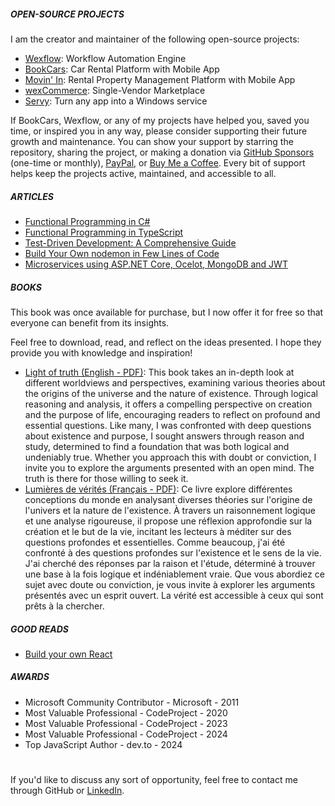 <!--<picture>
  <source media="(prefers-color-scheme: dark)" srcset="https://raw.githubusercontent.com/aelassas/aelassas/output/github-snake-dark.svg" />
  <source media="(prefers-color-scheme: light)" srcset="https://raw.githubusercontent.com/aelassas/aelassas/output/github-snake.svg" />
  <img alt="github-snake" src="https://raw.githubusercontent.com/aelassas/aelassas/output/github-snake.svg" />
</picture>-->

<!--
##### ABOUT ME

I craft innovative and scalable solutions for digital media. My comprehensive experience spans web, mobile and desktop development, with particular focus on media and digital asset management systems.

My key strength lies in creating forward-thinking solutions that adapt across industries, enabling organizations to streamline and automate their work process or data management.
-->

##### OPEN-SOURCE PROJECTS

I am the creator and maintainer of the following open-source projects:

* [Wexflow](https://github.com/aelassas/wexflow): Workflow Automation Engine
* [BookCars](https://github.com/aelassas/bookcars): Car Rental Platform with Mobile App
* [Movin' In](https://github.com/aelassas/movinin): Rental Property Management Platform with Mobile App
* [wexCommerce](https://github.com/aelassas/wexcommerce): Single-Vendor Marketplace
* [Servy](https://github.com/aelassas/servy): Turn any app into a Windows service
<!-- * [Wexstream](https://github.com/aelassas/wexstream): Video Conferencing Platform -->
<!--
By choosing my solutions, you can launch your own digital marketplace - whether it's an ecommerce website, car rental platform, or property rental system. Each solution comes with comprehensive documentation, Stripe and PayPal payment integration, and runs efficiently on just 1GB of RAM. Deploy your business for less than $5/month on cloud providers like [Hetzner](https://www.hetzner.com/cloud/) or [DigitalOcean](https://www.digitalocean.com/pricing/droplets), making these platforms perfect for entrepreneurs seeking scalable and cost-effective solutions.
-->

<!--
##### SUPPORT
-->

If BookCars, Wexflow, or any of my projects have helped you, saved you time, or inspired you in any way, please consider supporting their future growth and maintenance. You can show your support by starring the repository, sharing the project, or making a donation via [GitHub Sponsors](https://github.com/sponsors/aelassas) (one-time or monthly), [PayPal](https://www.paypal.me/aelassaspp), or [Buy Me a Coffee](https://www.buymeacoffee.com/aelassas). Every bit of support helps keep the projects active, maintained, and accessible to all.

<!-- <a href="https://github.com/sponsors/aelassas"><img src="https://aelassas.github.io/content/github-sponsor-button.png" alt="GitHub" width="210"></a> -->
<!--
<a href="https://www.paypal.me/aelassaspp"><img src="https://aelassas.github.io/content/paypal-button-v2.png" alt="PayPal" width="208"></a>
<a href="https://www.buymeacoffee.com/aelassas"><img src="https://aelassas.github.io/content/bmc-button.png" alt="Buy Me A Coffee" height="38"></a>
-->

##### ARTICLES

* [Functional Programming in C#](https://github.com/aelassas/functional-cs)
* [Functional Programming in TypeScript](https://github.com/aelassas/functional-ts)
* [Test-Driven Development: A Comprehensive Guide](https://github.com/aelassas/tdd)
* [Build Your Own nodemon in Few Lines of Code](https://github.com/aelassas/watcher)
* [Microservices using ASP.NET Core, Ocelot, MongoDB and JWT](https://github.com/aelassas/microservices)

##### BOOKS

This book was once available for purchase, but I now offer it for free so that everyone can benefit from its insights.

Feel free to download, read, and reflect on the ideas presented. I hope they provide you with knowledge and inspiration!

<!--EN: https://bit.ly/3ER13zm -->
<!--FR: https://bit.ly/3DamgnA -->
* [Light of truth (English - PDF)](https://2ly.link/27oLb): This book takes an in-depth look at different worldviews and perspectives, examining various theories about the origins of the universe and the nature of existence. Through logical reasoning and analysis, it offers a compelling perspective on creation and the purpose of life, encouraging readers to reflect on profound and essential questions. Like many, I was confronted with deep questions about existence and purpose, I sought answers through reason and study, determined to find a foundation that was both logical and undeniably true. Whether you approach this with doubt or conviction, I invite you to explore the arguments presented with an open mind. The truth is there for those willing to seek it.
* [Lumières de vérités (Français - PDF)](https://2ly.link/27oLd): Ce livre explore différentes conceptions du monde en analysant diverses théories sur l'origine de l'univers et la nature de l'existence. À travers un raisonnement logique et une analyse rigoureuse, il propose une réflexion approfondie sur la création et le but de la vie, incitant les lecteurs à méditer sur des questions profondes et essentielles. Comme beaucoup, j'ai été confronté à des questions profondes sur l'existence et le sens de la vie. J'ai cherché des réponses par la raison et l'étude, déterminé à trouver une base à la fois logique et indéniablement vraie. Que vous abordiez ce sujet avec doute ou conviction, je vous invite à explorer les arguments présentés avec un esprit ouvert. La vérité est accessible à ceux qui sont prêts à la chercher.

<!--
📖 **[Download now and start your journey of discovery!](https://bit.ly/3ER13zm)**
-->

<!--
You can also download the book in English by scanning the QR code below.

<img alt="" src="https://aelassas.github.io/content/bit.ly_3ER13zm.png" width="180">
-->

<!--
You can also download the book in French by scanning the QR code below.

<img alt="" src="https://aelassas.github.io/content/bit.ly_3DamgnA.png" width="180">
-->

##### GOOD READS

* [Build your own React](https://pomb.us/build-your-own-react/)

##### AWARDS

* Microsoft Community Contributor - Microsoft - 2011
* Most Valuable Professional - CodeProject - 2020
* Most Valuable Professional - CodeProject - 2023
* Most Valuable Professional - CodeProject - 2024
* Top JavaScript Author - dev.to - 2024

<!--
* Microsoft Community Contributor - Microsoft - 2011
* Best C# Article of November 2012 - CodeProject - 2012
* Best Overall Article of November 2012 - CodeProject - 2012
* Best C# Article of December 2016 - CodeProject - 2016
* Best C# Article of January 2017 - CodeProject - 2017
* Best Article of June 2020 - CodeProject - 2020
* Most Valuable Professional - CodeProject - 2020
* Best Article of September 2023 - CodeProject - 2023
* Best Article of October 2023 - CodeProject - 2023
* Best Article of November 2023 - CodeProject - 2023
* Most Valuable Professional - CodeProject - 2023
* Most Valuable Professional - CodeProject - 2024
* Top JavaScript Author - dev.to - 2024
-->

#
If you'd like to discuss any sort of opportunity, feel free to contact me through GitHub or [LinkedIn](https://www.linkedin.com/in/aelassas/).
